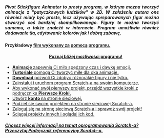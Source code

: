<h5 align="justify"> <b> Pivot Stickfigure Animator </b> to prosty program, w którym można tworzyć animacje z "patyczkowych ludzików" w 2D. W założeniu autora one również miały być proste, lecz używając spreparowanych figur można stworzyć coś bardziej skomplikowanego. Figury te można tworzyć samemu, a także znaleźć w internecie. Program umożliwia również dodawanie tła, edytowanie kolorów jak i dobrą zabawę.</h5>
<h4> Przykładowy <b><a href="https://www.youtube.com/watch?v=TTPjNExluCM"> film </b> wykonany za pomocą programu.</h4>
<ul> 
<h4 align="center"> Poznaj bliżej mozliwości programu! </h4>
<li> <b><a href="http://pivottube.boo.pl/news_cats.php?cat_id=17"> Animacje </b> zapewnią Ci miło spędzony czas i dawkę emocji.</li>
<li> <b><a href="http://pivottube.boo.pl/articles.php?cat_id=1"> Turtoriale </b> pomogą Ci tworzyć miłe dla oka animacje.</li>
<li> <b><a href="http://pivottube.boo.pl/downloads.php"> Download </b> pozwoli Ci zdobyć różnorakie figury i nie tylko.</li>

<li> Zainstaluj i uruchom program Scratch-a na swoim komputerze. </li>
<li> Aby wykonać swój pierwszy projekt, przejdź wszystkie kroki z podręcznika <b><a href=http://info.scratch.mit.edu/sites/infoscratch.media.mit.edu/files/file/GS_14_po.pdf>Pierwsze Kroki.</b> </li>
<li> Utwórz <b><a href=http://scratch.mit.edu/signup>konto </b> na stronie sieciowej.</li>
<li> Podziel się swoim projektem na stronie sieciowej Scratch-a. </li>
<li> Zaloguj się na stronę sieciową Scratch-a i sprawdź swój projekt! </li>
<li> Ściągaj projekty innych i oglądaj ich kod. </li> </ul>
<h5> Chcesz więcej informacji na temat oprogramowania Scratch-a? Przeczytaj <b><a href=http://info.scratch.mit.edu/sites/infoscratch.media.mit.edu/files/file/RG14_po.pdf>  Podręcznik referencyjny</b> Scratch-a.</h5>
